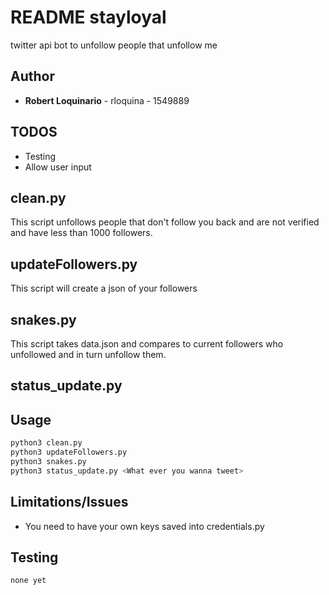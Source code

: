 # README stayloyal
twitter api bot to unfollow people that unfollow me

## Author

- **Robert Loquinario** - rloquina - 1549889

## TODOS

- Testing
- Allow user input

## clean.py
This script unfollows people that don't follow you back and are not verified and have less than 1000 followers.

## updateFollowers.py

This script will create a json of your followers

## snakes.py
This script takes data.json and compares to current followers who unfollowed and in turn unfollow them.

## status_update.py

## Usage

```bash
python3 clean.py
python3 updateFollowers.py
python3 snakes.py
python3 status_update.py <What ever you wanna tweet>
```

## Limitations/Issues

- You need to have your own keys saved into credentials.py

## Testing

```bash
none yet
```
